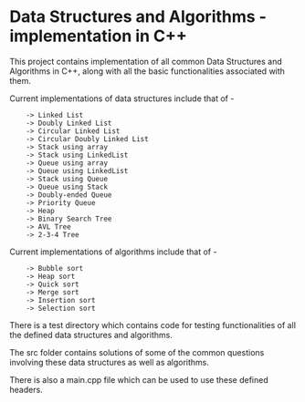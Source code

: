 # Data Structures and Algorithms - implementation in C++
This project contains implementation of all common Data Structures and Algorithms in C++, along with all the basic functionalities associated with them.


Current implementations of data structures include that of - 

``` 
    -> Linked List
    -> Doubly Linked List
    -> Circular Linked List
    -> Circular Doubly Linked List
    -> Stack using array
    -> Stack using LinkedList
    -> Queue using array
    -> Queue using LinkedList
    -> Stack using Queue
    -> Queue using Stack
    -> Doubly-ended Queue
    -> Priority Queue
    -> Heap
    -> Binary Search Tree
    -> AVL Tree
    -> 2-3-4 Tree
```

Current implementations of algorithms include that of -

``` 
    -> Bubble sort
    -> Heap sort
    -> Quick sort
    -> Merge sort
    -> Insertion sort
    -> Selection sort
```

There is a test directory which contains code for testing functionalities of all the defined data structures and algorithms.

The src folder contains solutions of some of the common questions involving these data structures as well as algorithms.

There is also a main.cpp file which can be used to use these defined headers.